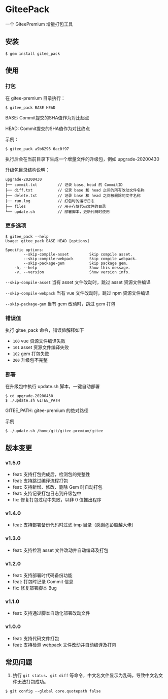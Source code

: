 # GiteePack

一个 GiteePremium 增量打包工具


## 安装

```shell
$ gem install gitee_pack
```


## 使用

### 打包

在 gitee-premium 目录执行：

```shell
$ gitee_pack BASE HEAD
```

BASE: Commit提交的SHA值作为对比起点

HEAD: Commit提交的SHA值作为对比终点

示例：

```shell
$ gitee_pack a9b6296 6ac0f97
```

执行后会在当前目录下生成一个增量文件的升级包，例如 upgrade-20200430

升级包目录结构说明：

```
upgrade-20200430
├── commit.txt         // 记录 base、head 的 CommitID
├── diff.txt           // 记录 base 和 head 之间的所有改动文件名称
├── delete.txt         // 记录 base 和 head 之间被删除的文件名称
├── run.log            // 打包时的运行日志
├── files              // 用于存放代码文件的目录
└── update.sh          // 部署脚本，更新代码时使用
```

### 更多选项

```
$ gitee_pack --help
Usage: gitee_pack BASE HEAD [options]

Specific options:
        --skip-compile-asset         Skip compile asset.
        --skip-compile-webpack       Skip compile webpack.
        --skip-package-gem           Skip package gem.
    -h, --help                       Show this message.
    -v, --version                    Show version info.
```

`--skip-compile-asset`   当有 asset 文件改动时，跳过 asset 资源文件编译

`--skip-compile-webpack` 当有 vue 文件改动时，跳过 npm 资源文件编译

`--skip-package-gem`     当有 gem 改动时，跳过 gem 打包

### 错误值

执行 gitee_pack 命令，错误值解释如下

- `100` vue 资源文件编译失败
- `101` asset 资源文件编译失败
- `102` gem 打包失败
- `200` 升级包不完整

### 部署

在升级包中执行 update.sh 脚本，一键自动部署

```shell
$ cd upgrade-20200430
$ ./update.sh GITEE_PATH
```

GITEE_PATH: gitee-premium 的绝对路径

示例

```shell
$ ./update.sh /home/git/gitee-premium/gitee
```


## 版本变更

### v1.5.0

- feat: 支持打包完成后，检测包的完整性
- feat: 支持跳过编译流程打包
- feat: 支持新增、修改、删除 Gem 时自动打包
- feat: 支持记录打包日志到升级包中
- fix: 修复打包过程中失败，以非 0 值推出程序

### v1.4.0

- feat: 支持部署备份代码时过滤 tmp 目录（感谢@彭超越大佬）

### v1.3.0

- feat: 支持检测 asset 文件改动并自动编译及打包

### v1.2.0

- feat: 支持部署时代码备份功能
- feat: 打包时记录 Commit 信息
- fix: 修复部署脚本 Bug

### v1.1.0

- feat: 支持通过脚本自动化部署改动文件

### v1.0.0

- feat: 支持代码文件打包
- feat: 支持检测 webpack 文件改动并自动编译及打包


## 常见问题

1. 执行 `git status`、`git diff` 等命令，中文名文件显示为乱码，导致中文名文件无法打包成功。

```shell
$ git config --global core.quotepath false
```
